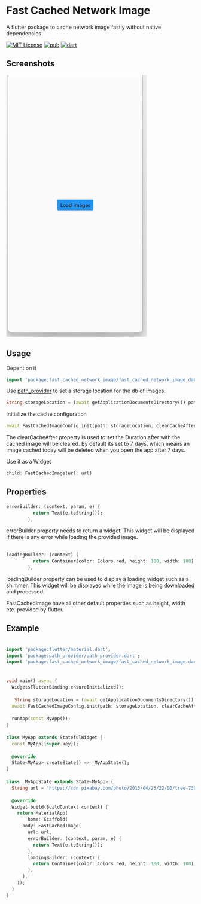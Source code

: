 
# Fast Cached Network Image

A flutter package to cache network image fastly without native dependencies.


[![MIT License](https://img.shields.io/badge/License-MIT-green.svg)](https://pub.dev/packages/fast_cached_network_image)
[![pub](https://img.shields.io/pub/v/fast_cached_network_image)](https://pub.dev/packages/fast_cached_network_image)
[![dart](https://img.shields.io/badge/dart-pure%20dart-success)](https://pub.dev/packages/fast_cached_network_image)

## Screenshots

![App Screenshot](https://github.com/CHRISTOPANANJICKAL/fast_cached_network_image/blob/main/fast-cache.gif)

## Usage
Depent on it
```dart
import 'package:fast_cached_network_image/fast_cached_network_image.dart';
```

Use [path_provider](https://pub.dev/packages/path_provider) to set a storage location for the db of images.
```dart
String storageLocation = (await getApplicationDocumentsDirectory()).path;
```


Initialize the cache configuration
```dart
await FastCachedImageConfig.init(path: storageLocation, clearCacheAfter: const Duration(days: 15));
```
The clearCacheAfter property is used to set the Duration after with the cached image will be cleared. By default its set to 7 days, which means an image cached today will be deleted when you open the app after 7 days.

Use it as a Widget

```dart
child: FastCachedImage(url: url)
```

## Properties
``` dart
errorBuilder: (context, param, e) {
          return Text(e.toString());
        },
```
errorBuilder property needs to return a widget. This widget will be displayed if there is any error while loading the provided image.
``` dart

loadingBuilder: (context) {
          return Container(color: Colors.red, height: 100, width: 100);
        },
```
loadingBuilder property can be used to display a loading widget such as a shimmer. This widget will be displayed while the image is being downloaded and processed. 

FastCachedImage have all other default properties such as height, width etc. provided by flutter. 


## Example

```dart

import 'package:flutter/material.dart';
import 'package:path_provider/path_provider.dart';
import 'package:fast_cached_network_image/fast_cached_network_image.dart';


void main() async {
  WidgetsFlutterBinding.ensureInitialized();

   String storageLocation = (await getApplicationDocumentsDirectory()).path;
  await FastCachedImageConfig.init(path: storageLocation, clearCacheAfter: const Duration(days: 15));

  runApp(const MyApp());
}

class MyApp extends StatefulWidget {
  const MyApp({super.key});

  @override
  State<MyApp> createState() => _MyAppState();
}

class _MyAppState extends State<MyApp> {
  String url = 'https://cdn.pixabay.com/photo/2015/04/23/22/00/tree-736885__480.jpg';

  @override
  Widget build(BuildContext context) {
    return MaterialApp(
        home: Scaffold(
      body: FastCachedImage(
        url: url,
        errorBuilder: (context, param, e) {
          return Text(e.toString());
        },
        loadingBuilder: (context) {
          return Container(color: Colors.red, height: 100, width: 100);
        },
      ),
    ));
  }
}



